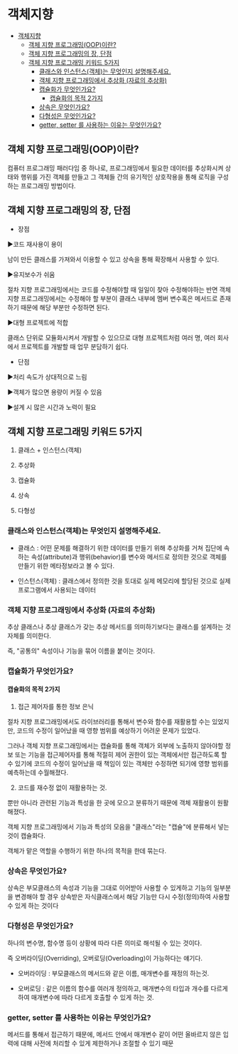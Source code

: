 # 객체지향

- [객체지향](#객체지향)
  - [객체 지향 프로그래밍(OOP)이란?](#객체-지향-프로그래밍oop이란)
  - [객체 지향 프로그래밍의 장, 단점](#객체-지향-프로그래밍의-장-단점)
  - [객체 지향 프로그래밍 키워드 5가지](#객체-지향-프로그래밍-키워드-5가지)
    - [클래스와 인스턴스(객체)는 무엇인지 설명해주세요.](#클래스와-인스턴스객체는-무엇인지-설명해주세요)
    - [객체 지향 프로그래밍에서 추상화 (자료의 추상화)](#객체-지향-프로그래밍에서-추상화-자료의-추상화)
    - [캡슐화가 무엇인가요?](#캡슐화가-무엇인가요)
      - [캡슐화의 목적 2가지](#캡슐화의-목적-2가지)
    - [상속은 무엇인가요?](#상속은-무엇인가요)
    - [다형성은 무엇인가요?](#다형성은-무엇인가요)
    - [getter, setter 를 사용하는 이유는 무엇인가요?](#getter-setter-를-사용하는-이유는-무엇인가요)


## 객체 지향 프로그래밍(OOP)이란?

컴퓨터 프로그래밍 패러다임 중 하나로, 프로그래밍에서 필요한 데이터를 추상화시켜 상태와 행위를 가진 객체를 만들고 그 객체들 간의 유기적인 상호작용을 통해 로직을 구성하는 프로그래밍 방법이다.

## 객체 지향 프로그래밍의 장, 단점

- 장점

▶코드 재사용이 용이

남이 만든 클래스를 가져와서 이용할 수 있고 상속을 통해 확장해서 사용할 수 있다.

▶유지보수가 쉬움

절차 지향 프로그래밍에서는 코드를 수정해야할 때 일일이 찾아 수정해야하는 반면 객체 지향 프로그래밍에서는 수정해야 할 부분이 클래스 내부에 멤버 변수혹은 메서드로 존재하기 때문에 해당 부분만 수정하면 된다. 

▶대형 프로젝트에 적합

클래스 단위로 모듈화시켜서 개발할 수 있으므로 대형 프로젝트처럼 여러 명, 여러 회사에서 프로젝트를 개발할 때 업무 분담하기 쉽다.

- 단점

▶처리 속도가 상대적으로 느림

▶객체가 많으면 용량이 커질 수 있음

▶설계 시 많은 시간과 노력이 필요

## 객체 지향 프로그래밍 키워드 5가지

1) 클래스 + 인스턴스(객체)

2) 추상화

3) 캡슐화

4) 상속

5) 다형성

### 클래스와 인스턴스(객체)는 무엇인지 설명해주세요.

- 클래스 : 어떤 문제를 해결하기 위한 데이터를 만들기 위해 추상화를 거쳐 집단에 속하는 속성(attribute)과 행위(behavior)를 변수와 메서드로 정의한 것으로 객체를 만들기 위한 메타정보라고 볼 수 있다.

- 인스턴스(객체) : 클래스에서 정의한 것을 토대로 실제 메모리에 할당된 것으로 실제 프로그램에서 사용되는 데이터

### 객체 지향 프로그래밍에서 추상화 (자료의 추상화)

추상 클래스나 추상 클래스가 갖는 추상 메서드를 의미하기보다는 클래스를 설계하는 것 자체를 의미한다.

즉, "공통의" 속성이나 기능을 묶어 이름을 붙이는 것이다.

### 캡슐화가 무엇인가요?

#### 캡슐화의 목적 2가지

1. 접근 제어자를 통한 정보 은닉

절차 지향 프로그래밍에서도 라이브러리를 통해서 변수와 함수를 재활용할 수는 있었지만, 코드의 수정이 일어났을 때 영향 범위를 예상하기 어려운 문제가 있었다.

그러나 객체 지향 프로그래밍에서는 캡슐화를 통해 객체가 외부에 노출하지 않아야할 정보 또는 기능을 접근제어자를 통해 적절히 제어 권한이 있는 객체에서만 접근하도록 할 수 있기에 코드의 수정이 일어났을 때 책임이 있는 객체만 수정하면 되기에 영향 범위를 예측하는데 수월해졌다.

2. 코드를 재수정 없이 재활용하는 것.

뿐만 아니라 관련된 기능과 특성을 한 곳에 모으고 분류하기 때문에 객체 재활용이 원활해졌다.

객체 지향 프로그래밍에서 기능과 특성의 모음을 "클래스"라는 "캡슐"에 분류해서 넣는것이 캡슐화다.

객체가 맡은 역할을 수행하기 위한 하나의 목적을 한데 묶는다.

### 상속은 무엇인가요?

상속은 부모클래스의 속성과 기능을 그대로 이어받아 사용할 수 있게하고 기능의 일부분을 변경해야 할 경우 상속받은 자식클래스에서 해당 기능만 다시 수정(정의)하여 사용할 수 있게 하는 것이다

### 다형성은 무엇인가요?

하나의 변수명, 함수명 등이 상황에 따라 다른 의미로 해석될 수 있는 것이다.

즉 오버라이딩(Overriding), 오버로딩(Overloading)이 가능하다는 얘기다.

- 오버라이딩 : 부모클래스의 메서드와 같은 이름, 매개변수를 재정의 하는것.

- 오버로딩 : 같은 이름의 함수를 여러개 정의하고, 매개변수의 타입과 개수를 다르게 하여 매개변수에 따라 다르게 호출할 수 있게 하는 것.

### getter, setter 를 사용하는 이유는 무엇인가요?

메서드를 통해서 접근하기 때문에, 메서드 안에서 매개변수 같이 어떤 올바르지 않은 입력에 대해 사전에 처리할 수 있게 제한하거나 조절할 수 있기 때문